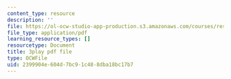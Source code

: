 ```yaml
---
content_type: resource
description: ''
file: https://ol-ocw-studio-app-production.s3.amazonaws.com/courses/res-9-003-brains-minds-and-machines-summer-course-summer-2015/2399904e604d7bc91c488dba18bc17b7_3Mvzp5xvEXA.pdf
file_type: application/pdf
learning_resource_types: []
resourcetype: Document
title: 3play pdf file
type: OCWFile
uid: 2399904e-604d-7bc9-1c48-8dba18bc17b7
---
```

